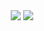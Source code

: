 <div style="text-align:center">
    <img src="https://raw.githubusercontent.com/bennjii/open-stock/c811808ca63d75bfa99d5e4f032bab57dd997bec/public/open-pos-dark.svg#gh-dark-mode-only">
    <img src="https://raw.githubusercontent.com/bennjii/open-stock/c811808ca63d75bfa99d5e4f032bab57dd997bec/public/open-pos-light.svg#gh-light-mode-only">
</div>